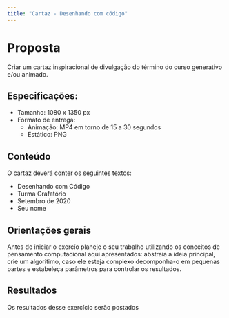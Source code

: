 ```yaml
---
title: "Cartaz - Desenhando com código"
---
```


# Proposta

Criar um cartaz inspiracional de divulgação do término do curso generativo e/ou animado.

## Especificações:

- Tamanho: 1080 x 1350 px
- Formato de entrega: 
  - Animação: MP4 em torno de 15 a 30 segundos
  - Estático: PNG

## Conteúdo

O cartaz deverá conter os seguintes textos:
- Desenhando com Código
- Turma Grafatório
- Setembro de 2020
- Seu nome

## Orientações gerais

Antes de iniciar o exercío planeje o seu trabalho utilizando os conceitos de pensamento computacional aqui apresentados: abstraia a ideia principal, crie um algoritimo, caso ele esteja complexo decomponha-o em pequenas partes e estabeleça parâmetros para controlar os resultados.

## Resultados

Os resultados desse exercício serão postados